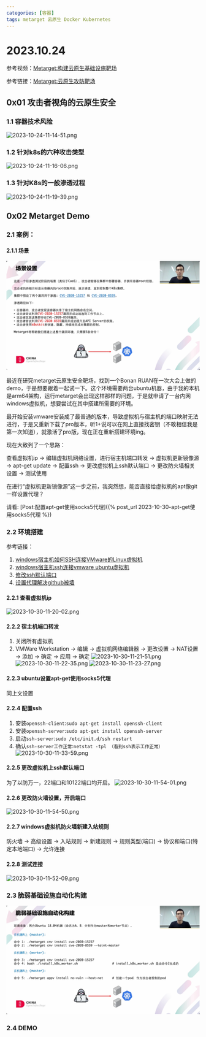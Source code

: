 ```yaml
---
categories: [容器]
tags: metarget 云原生 Docker Kubernetes
---
```

# 2023.10.24
参考视频：[Metarget:构建云原生基础设施靶场](https://www.bilibili.com/video/av548776437/?vd_source=6671d33bcf63c21d36edfa9a8e5b473e)

参考链接：[Metarget:云原生攻防靶场](https://github.com/Metarget/metarget/blob/master/README-zh.md)
## 0x01 攻击者视角的云原生安全
### 1.1 容器技术风险
![2023-10-24-11-14-51.png](https://s2.loli.net/2023/10/27/CsBhqbzgtLo1Vyw.png)
### 1.2 针对k8s的六种攻击类型
![2023-10-24-11-16-06.png](https://s2.loli.net/2023/10/27/bjyl3ODNKHnLV2Q.png)
### 1.3 针对K8s的一般渗透过程
![2023-10-24-11-19-39.png](https://s2.loli.net/2023/10/27/MOnbEmIa6fsDzgL.png)
##  0x02 Metarget Demo
### 2.1 案例：
#### 2.1.1 场景
![](2023-10-30-15-29-35.png)

最近在研究metarget云原生安全靶场，找到一个Bonan RUAN在一次大会上做的demo，于是想要跟着一起试一下。这个环境需要两台ubuntu机器，由于我的本机是arm64架构，运行metarget会出现这样那样的问题，于是就申请了一台内网windows虚拟机，想要尝试在其中搭建所需要的环境。

最开始安装vmware安装成了最普通的版本，导致虚拟机与宿主机的端口映射无法进行，于是又重新下载了pro版本，听1+说可以在网上直接找密钥（不敢相信我是第一次知道），就激活了pro版，现在正在重新搭建环境ing。

现在大致列了一个思路：

查看虚拟机ip -> 编辑虚拟机网络设置，进行宿主机端口转发 -> 虚拟机更新镜像源 -> apt-get update -> 配置ssh -> 更改虚拟机上ssh默认端口 -> 更改防火墙相关设置 -> 测试使用

在进行“虚拟机更新镜像源”这一步之前，我突然想，能否直接给虚拟机的apt像git一样设置代理？

请看: [Post:配置apt-get使用socks5代理]({% post_url 2023-10-30-apt-get使用socks5代理 %})

### 2.2 环境搭建
参考链接：
1. [windows宿主机如何SSH连接VMware的Linux虚拟机](https://cloud.tencent.com/developer/article/1679861)
2. [windows宿主机ssh连接vmware ubuntu虚拟机](https://bbs.huaweicloud.com/blogs/348910)
3. [修改ssh默认端口](https://cloud.tencent.com/developer/article/1635355)
4. [设置代理解决github被墙](https://zhuanlan.zhihu.com/p/481574024)
#### 2.2.1 查看虚拟机ip
![2023-10-30-11-20-02.png](https://s2.loli.net/2023/10/30/Wcws596d4Fhx37l.png)
#### 2.2.2 宿主机端口转发
1. 关闭所有虚拟机
2. VMWare Workstation -> 编辑 -> 虚拟机网络编辑器 -> 更改设置 -> NAT设置 -> 添加 -> 确定 -> 应用 -> 确定
   ![2023-10-30-11-21-51.png](https://s2.loli.net/2023/10/30/ExKy1dPMFfAbm6L.png)
   ![2023-10-30-11-22-35.png](https://s2.loli.net/2023/10/30/cS1AVmNMLDgHYxr.png)
   ![2023-10-30-11-23-27.png](https://s2.loli.net/2023/10/30/E9l7Zk5uHYAwN6Q.png)
#### 2.2.3 ubuntu设置apt-get使用socks5代理
同上文设置
#### 2.2.4 配置ssh
1. 安装`openssh-client`:`sudo apt-get install openssh-client`
2. 安装`openssh-server`:`sudo apt-get install openssh-server`
3. 启动`ssh-server`:`sudo /etc/init.d/ssh restart`
4. 确认`ssh-server工作正常`:`netstat -tpl （看到ssh表示工作正常）`
   ![2023-10-30-11-33-59.png](https://s2.loli.net/2023/10/30/wG1J7OjDEna5r9u.png)
#### 2.2.5 更改虚拟机上ssh默认端口
为了以防万一，22端口和10122端口均开启。
![2023-10-30-11-54-01.png](https://s2.loli.net/2023/10/30/hofHxTdt5cq28yG.png)
#### 2.2.6 更改防火墙设置，开启端口
![2023-10-30-11-54-50.png](https://s2.loli.net/2023/10/30/tjGVlNzZSsg6CMT.png)
#### 2.2.7 windows虚拟机防火墙新建入站规则
防火墙 -> 高级设置 -> 入站规则 -> 新建规则 -> 规则类型(端口) -> 协议和端口(特定本地端口) -> 允许连接
#### 2.2.8 测试连接
![2023-10-30-11-52-09.png](https://s2.loli.net/2023/10/30/VIYj9sHbQB4KqAa.png)

### 2.3 脆弱基础设施自动化构建
![](2023-10-30-15-33-55.png)
### 2.4 DEMO